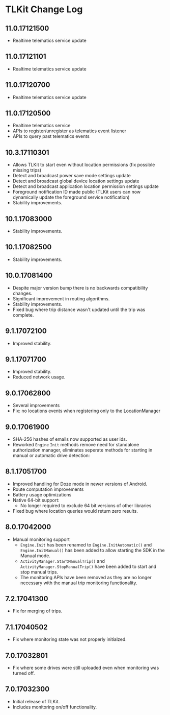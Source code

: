 # TLKit Change Log

## 11.0.17121500
* Realtime telematics service update

## 11.0.17121101
* Realtime telematics service update

## 11.0.17120700
* Realtime telematics service update

## 11.0.17120500
* Realtime telematics service
* APIs to register/unregister as telematics event listener
* APIs to query past telematics events

## 10.3.17110301
* Allows TLKit to start even without location permissions (fix possible missing trips)
* Detect and broadcast power save mode settings update
* Detect and broadcast global device location settings update
* Detect and broadcast application location permission settings update
* Foreground notification ID made public (TLKit users can now dynamically update the foreground service notification)
* Stability improvements.

## 10.1.17083000
* Stability improvements.

## 10.1.17082500
* Stability improvements.

## 10.0.17081400
* Despite major version bump there is no backwards compatibility changes.
* Significant improvement in routing algorithms.
* Stability improvements.
* Fixed bug where trip distance wasn't updated until the trip was complete. 

## 9.1.17072100
* Improved stability.

## 9.1.17071700
* Improved stability.
* Reduced network usage.

## 9.0.17062800
* Several improvements
* Fix: no locations events when registering only to the LocationManager

## 9.0.17061900
* SHA-256 hashes of emails now supported as user ids.
* Reworked  `Engine` `Init` methods remove need for standalone authorization 
  manager, eliminates seperate methods for starting in manual or automatic
  drive detection:

## 8.1.17051700
* Improved handling for Doze mode in newer versions of Android.
* Route computation improvements
* Battery usage optimizations
* Native 64-bit support:
  * No longer required to exclude 64 bit versions of other libraries
* Fixed bug where location queries would return zero results.

## 8.0.17042000
* Manual monitoring support
  * `Engine.Init` has been renamed to `Engine.InitAutomatic()` and 
  `Engine.InitManual()` has been added to allow starting the SDK in the Manual 
  mode.
  * `ActivityManager.StartManualTrip()` and `ActivityManager.StopManualTrip()`
  have been added to start and stop manual trips.
  * The monitoring APIs have been removed as they are no longer necessary with the manual trip monitoring functionality.

## 7.2.17041300
* Fix for merging of trips.

## 7.1.17040502
* Fix where monitoring state was not properly initialzed.

## 7.0.17032801
* Fix where some drives were still uploaded even when monitoring was 
 turned off.

## 7.0.17032300

* Initial release of TLKit.
* Includes monitoring on/off functionality.
